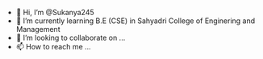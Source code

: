 - 👋 Hi, I’m @Sukanya245
- 🌱 I’m currently learning B.E (CSE) in Sahyadri College of Enginering and Management
- 💞️ I’m looking to collaborate on ...
- 📫 How to reach me ...

<!---
Sukanya245/Sukanya245 is a ✨ special ✨ repository because its `README.md` (this file) appears on your GitHub profile.
You can click the Preview link to take a look at your changes.
--->
